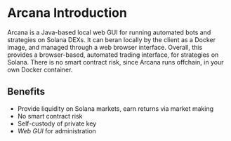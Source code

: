 # Arcana Introduction

Arcana is a Java-based local web GUI for running automated bots and strategies on Solana DEXs. It can beran locally by the client as a Docker image, and managed through a web browser interface. Overall, this provides a browser-based, automated trading interface, for strategies on Solana. There is no smart contract risk, since Arcana runs offchain, in your own Docker container.

## Benefits

- Provide liquidity on Solana markets, earn returns via market making
- No smart contract risk
- Self-custody of private key
- *Web GUI* for administration